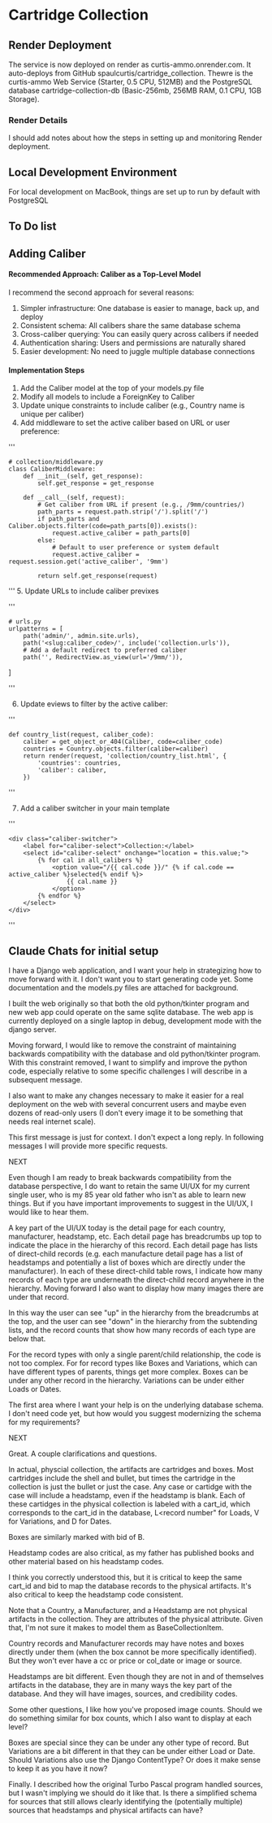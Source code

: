 # Cartridge Collection

## Render Deployment

The service is now deployed on render as curtis-ammo.onrender.com.  It auto-deploys from GitHub spaulcurtis/cartridge_collection.  Thewre is the curtis-ammo Web Service (Starter, 0.5 CPU, 512MB) and the PostgreSQL database cartridge-collection-db (Basic-256mb, 256MB RAM, 0.1 CPU, 1GB Storage).

### Render Details

I should add notes about how the steps in setting up and monitoring Render deployment.

## Local Development Environment

For local development on MacBook, things are set up to run by default with PostgreSQL


## To Do list

## Adding Caliber

#### Recommended Approach: Caliber as a Top-Level Model
I recommend the second approach for several reasons:

1. Simpler infrastructure: One database is easier to manage, back up, and deploy
2. Consistent schema: All calibers share the same database schema
3. Cross-caliber querying: You can easily query across calibers if needed
4. Authentication sharing: Users and permissions are naturally shared
5. Easier development: No need to juggle multiple database connections

#### Implementation Steps

1. Add the Caliber model at the top of your models.py file
2. Modify all models to include a ForeignKey to Caliber
3. Update unique constraints to include caliber (e.g., Country name is unique per caliber)
4. Add middleware to set the active caliber based on URL or user preference:

'''

    # collection/middleware.py
    class CaliberMiddleware:
        def __init__(self, get_response):
            self.get_response = get_response

        def __call__(self, request):
            # Get caliber from URL if present (e.g., /9mm/countries/)
            path_parts = request.path.strip('/').split('/')
            if path_parts and Caliber.objects.filter(code=path_parts[0]).exists():
                request.active_caliber = path_parts[0]
            else:
                # Default to user preference or system default
                request.active_caliber = request.session.get('active_caliber', '9mm')
                
            return self.get_response(request)
'''
5. Update URLs to include caliber previxes

'''

    # urls.py
    urlpatterns = [
        path('admin/', admin.site.urls),
        path('<slug:caliber_code>/', include('collection.urls')),
        # Add a default redirect to preferred caliber
        path('', RedirectView.as_view(url='/9mm/')),
]

'''

6. Update eviews to filter by the active caliber:

'''

    def country_list(request, caliber_code):
        caliber = get_object_or_404(Caliber, code=caliber_code)
        countries = Country.objects.filter(caliber=caliber)
        return render(request, 'collection/country_list.html', {
            'countries': countries,
            'caliber': caliber,
        })

'''

7. Add a caliber switcher in your main template

'''

    <div class="caliber-switcher">
        <label for="caliber-select">Collection:</label>
        <select id="caliber-select" onchange="location = this.value;">
            {% for cal in all_calibers %}
                <option value="/{{ cal.code }}/" {% if cal.code == active_caliber %}selected{% endif %}>
                    {{ cal.name }}
                </option>
            {% endfor %}
        </select>
    </div>

'''


## Claude Chats for initial setup

I have a Django web application, and I want your help in strategizing how to move forward with it.   I don't want you to start generating code yet. Some documentation and the models.py files are attached for background.

I built the web originally so that both the old python/tkinter program and new web app could operate on the same sqlite database.  The web app is currently deployed on a single laptop in debug, development mode with the django server.

Moving forward, I would like to remove the constraint of maintaining backwards compatibility with the database and old python/tkinter program.  With this constraint removed, I want to simplify and improve the python code, especially relative to some specific challenges I will describe in a subsequent message.

I also want to make any changes necessary to make it easier for a real deployment on the web with several concurrent users and maybe even dozens of read-only users (I don't every image it to be something that needs real internet scale).

This first message is just for context.  I don't expect a long reply.  In following messages I will provide more specific requests.

NEXT

Even though I am ready to break backwards compatibility from the database perspective, I do want to retain the same UI/UX for my current single user, who is my 85 year old father who isn't as able to learn new things.   But if you have important improvements to suggest in the UI/UX, I would like to hear them.  

A key part of the UI/UX today is the detail page for each country, manufacturer, headstamp, etc.  Each detail page has breadcrumbs up top to indicate the place in the hierarchy of this record.  Each detail page has lists of direct-child records (e.g. each manufacture detail page has a list of headstamps and potentially a list of boxes which are directly under the manufacturer).  In each of these direct-child table rows, I indicate how many records of each type are underneath the direct-child record anywhere in the hierarchy.  Moving forward I also want to display how many images there are under that record.

In this way the user can see "up" in the hierarchy from the breadcrumbs at the top, and the user can see "down" in the hierarchy from the subtending lists, and the record counts that show how many records of each type are below that.

For the record types with only a single parent/child relationship, the code is not too complex.  For for record types like Boxes and Variations, which can have different types of parents, things get more complex.  Boxes can be under any other record in the hierarchy.  Variations can be under either Loads or Dates.

The first area where I want your help is on the underlying database schema.  I don't need code yet, but how would you suggest modernizing the schema for my requirements?

NEXT

Great.  A couple clarifications and questions.

In actual, physcial collection, the artifacts are cartridges and boxes.   Most cartridges include the shell and bullet, but times the cartridge in the collection is just the bullet or just the case.  Any case or cartidge with the case will include a headstamp, even if the headstamp is blank.  Each of these cartidges in the physical collection is labeled with a cart_id, which corresponds to the cart_id in the database, L<record number" for Loads, V<record number> for Variations, and D<record number> for Dates.

Boxes are similarly marked with bid of B<record number>.

Headstamp codes are also critical, as my father has published books and other material based on his headstamp codes.

I think you correctly understood this, but it is critical to keep the same cart_id and bid to map the database records to the physical artifacts.  It's also critical to keep the headstamp code consistent.

Note that a Country, a Manufacturer, and a Headstamp are not physical artifacts in the collection.  They are attributes of the physical attribute.  Given that, I'm not sure it makes to model them as BaseCollectionItem.  

Country records and Manufacturer records may have notes and boxes directly under them (when the box cannot be more specifically identified).  But they won't ever have a cc or price or col_date or image or source.

Headstamps are bit different.  Even though they are not in and of themselves artifacts in the database, they are in many ways the key part of the database.  And they will have images, sources, and credibility codes.

Some other questions, I like how you've proposed image counts.  Should we do something similar for box counts, which I also want to display at each level?

Boxes are special since they can be under any other type of record.  But Variations are a bit different in that they can be under either Load or Date.  Should Variations also use the Django ContentType?  Or does it make sense to keep it as you have it now?

Finally.  I described how the original Turbo Pascal program handled sources, but I wasn't implying we should do it like that.  Is there a simplified schema for sources that still allows clearly identifying the (potentially multiple) sources that headstamps and physical artifacts can have?  

